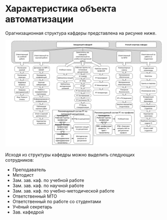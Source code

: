 # Характеристика объекта автоматизации



Орагнизационная структура кафдеры представлена на рисунке ниже.

![Структура кафедры](./media/Структура_кафедры.png)



Исходя из структуры кафедры можно выделить следующих сотрудников:

- Преподаватель
- Методист
- Зам. зав. каф. по учебной работе
- Зам. зав. каф. по научной работе
- Зам. зав. каф. по учебно-методической работе
- Ответственный МТО
- Ответственный по работе со студентами
- Учёный секретарь
- Зав. кафедрой

